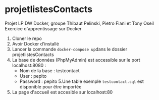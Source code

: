 # projetlistesContacts
Projet LP DW Docker, groupe Thibaut Pelinski, Pietro Fiani et Tony Oseil
Exercice d'apprentissage sur Docker

1. Cloner le repo
2. Avoir Docker d'installé
3. Lancer la commande `docker-compose up`dans le dossier projetlistesContacts
4. La base de données (PhpMyAdmin) est accessible sur le port localhost:8080 : 
    - Nom de la base : testcontact
    - User : pepito
    - Password : pepito
5.Une table exemple `testcontact.sql` est disponible pour être importée
6. La page d'accueil est accesible sur localhost:80
